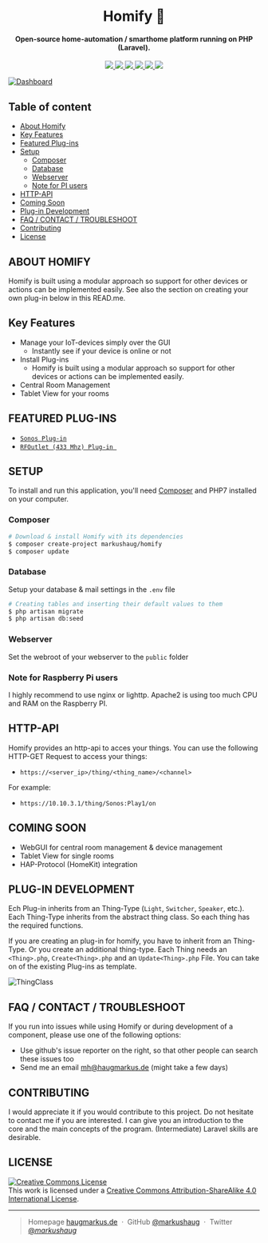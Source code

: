 <h1 align="center">
  Homify 🏡
  <br>
</h1>

<h4 align="center">Open-source home-automation / smarthome platform running on PHP (Laravel).</h4>

<p align="center">
  <a href="https://travis-ci.org/markushaug/homify">
    <img src="https://travis-ci.org/markushaug/homify.svg?branch=master">
  </a>
  <a href="https://www.codacy.com/app/markushaug/homify?utm_source=github.com&amp;utm_medium=referral&amp;utm_content=markushaug/homify&amp;utm_campaign=Badge_Grade">
      <img src="https://api.codacy.com/project/badge/Grade/caf921d27ed94b68b821792bd952fb62">
  </a>
  <a href="https://packagist.org/packages/markushaug/homify">
    <img src="https://img.shields.io/badge/php-7-green.svg?style=flat">
  </a>
  <a href="https://github.com/markushaug/homify">
    <img src="http://img.shields.io/badge/source-markushaug/homify-green.svg?style=flat">
  </a>
  <a href="https://packagist.org/packages/markushaug/homify">
    <img src="https://poser.pugx.org/markushaug/homify/downloads">
  </a>
  <a href="https://packagist.org/packages/markushaug/homify">
    <img src="https://poser.pugx.org/markushaug/homify/v/stable">
  </a>
</p>

[![Dashboard](https://i.imgur.com/YwK44H2.png)](https://github.com/markushaug/homify)


## Table of content

- [About Homify](#about-homify)
- [Key Features](#key-features)
- [Featured Plug-ins](#featured-plug-ins)
- [Setup](#setup)
    - [Composer](#composer)
    - [Database](#database)
    - [Webserver](#webserver)
    - [Note for PI users](#note-for-raspberry-pi-users)
- [HTTP-API](#http-api)
- [Coming Soon](#coming-soon)
- [Plug-in Development](#plug-in-development)
- [FAQ / CONTACT / TROUBLESHOOT](#faq--contact--troubleshoot)
- [Contributing](#contributing)
- [License](#license)


## ABOUT HOMIFY
Homify is built using a modular approach so support for other devices or actions can be implemented easily. See also the section on creating your own plug-in below in this READ.me.

## Key Features

* Manage your IoT-devices simply over the GUI
  - Instantly see if your device is online or not
* Install Plug-ins
  - Homify is built using a modular approach so support for other devices or actions can be implemented easily.
* Central Room Management
* Tablet View for your rooms

## FEATURED PLUG-INS

- <a href="https://github.com/markushaug/homify-sonos">```Sonos Plug-in```</a>
- <a href="https://github.com/markushaug/homify-rfoutlet">```RFOutlet (433 Mhz) Plug-in ```</a>

## SETUP
To install and run this application, you'll need <a href="https://getcomposer.org/">Composer</a> and PHP7 installed on your computer. 

### Composer
```bash
# Download & install Homify with its dependencies
$ composer create-project markushaug/homify
$ composer update
```

### Database
Setup your database & mail settings in the ```.env``` file

```bash
# Creating tables and inserting their default values to them
$ php artisan migrate
$ php artisan db:seed
```

### Webserver
Set the webroot of your webserver to the ```public``` folder

### Note for Raspberry Pi users
I highly recommend to use nginx or lighttp. Apache2 is using too much CPU and RAM on the Raspberry PI.

## HTTP-API
Homify provides an http-api to acces your things.
You can use the following HTTP-GET Request to access your things:

- ```https://<server_ip>/thing/<thing_name>/<channel>```

For example:
- ```https://10.10.3.1/thing/Sonos:Play1/on``` 

## COMING SOON
- WebGUI for central room management & device management
- Tablet View for single rooms
- HAP-Protocol (HomeKit) integration

## PLUG-IN DEVELOPMENT
Ech Plug-in inherits from an Thing-Type (```Light```, ```Switcher```, ```Speaker```, etc.). Each Thing-Type inherits from the abstract thing class. So each thing has the required functions.

If you are creating an plug-in for homify, you have to inherit from an Thing-Type. Or you create an additional thing-type.
Each Thing needs an ```<Thing>.php```, ```Create<Thing>.php``` and an ```Update<Thing>.php``` File. You can take on of the existing Plug-ins as template.

![ThingClass](https://i.imgur.com/2E75QX0.png)

## FAQ / CONTACT / TROUBLESHOOT
If you run into issues while using Homify or during development of a component, please use one of the following options:

- Use github's issue reporter on the right, so that other people can search these issues too
- Send me an email <a href="mailto:mh@haugmarkus.de">mh@haugmarkus.de</a> (might take a few days)

## CONTRIBUTING
I would appreciate it if you would contribute to this project.
Do not hesitate to contact me if you are interested. I can give you an introduction to the core and the main concepts of the program. (Intermediate) Laravel skills are desirable.

## LICENSE
<a rel="license" href="http://creativecommons.org/licenses/by-sa/4.0/"><img alt="Creative Commons License" style="border-width:0" src="https://i.creativecommons.org/l/by-sa/4.0/88x31.png" /></a><br />This work is licensed under a <a rel="license" href="http://creativecommons.org/licenses/by-sa/4.0/">Creative Commons Attribution-ShareAlike 4.0 International License</a>.

---

> Homepage [haugmarkus.de](https://www.haugmarkus.de) &nbsp;&middot;&nbsp;
> GitHub [@markushaug](https://github.com/markushaug) &nbsp;&middot;&nbsp;
> Twitter [@_markushaug_](https://twitter.com/_markushaug_)

